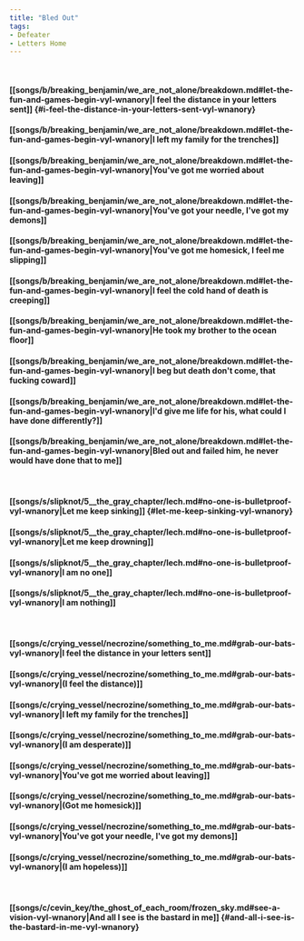 ```yaml
---
title: "Bled Out"
tags:
- Defeater
- Letters Home
---
```

&nbsp;
#### [[songs/b/breaking_benjamin/we_are_not_alone/breakdown.md#let-the-fun-and-games-begin-vyl-wnanory|I feel the distance in your letters sent]] {#i-feel-the-distance-in-your-letters-sent-vyl-wnanory}
#### [[songs/b/breaking_benjamin/we_are_not_alone/breakdown.md#let-the-fun-and-games-begin-vyl-wnanory|I left my family for the trenches]]
#### [[songs/b/breaking_benjamin/we_are_not_alone/breakdown.md#let-the-fun-and-games-begin-vyl-wnanory|You've got me worried about leaving]]
#### [[songs/b/breaking_benjamin/we_are_not_alone/breakdown.md#let-the-fun-and-games-begin-vyl-wnanory|You've got your needle, I've got my demons]]
#### [[songs/b/breaking_benjamin/we_are_not_alone/breakdown.md#let-the-fun-and-games-begin-vyl-wnanory|You've got me homesick, I feel me slipping]]
#### [[songs/b/breaking_benjamin/we_are_not_alone/breakdown.md#let-the-fun-and-games-begin-vyl-wnanory|I feel the cold hand of death is creeping]]
#### [[songs/b/breaking_benjamin/we_are_not_alone/breakdown.md#let-the-fun-and-games-begin-vyl-wnanory|He took my brother to the ocean floor]]
#### [[songs/b/breaking_benjamin/we_are_not_alone/breakdown.md#let-the-fun-and-games-begin-vyl-wnanory|I beg but death don't come, that fucking coward]]
#### [[songs/b/breaking_benjamin/we_are_not_alone/breakdown.md#let-the-fun-and-games-begin-vyl-wnanory|I'd give me life for his, what could I have done differently?]]
#### [[songs/b/breaking_benjamin/we_are_not_alone/breakdown.md#let-the-fun-and-games-begin-vyl-wnanory|Bled out and failed him, he never would have done that to me]]
&nbsp;
#### [[songs/s/slipknot/5__the_gray_chapter/lech.md#no-one-is-bulletproof-vyl-wnanory|Let me keep sinking]] {#let-me-keep-sinking-vyl-wnanory}
#### [[songs/s/slipknot/5__the_gray_chapter/lech.md#no-one-is-bulletproof-vyl-wnanory|Let me keep drowning]]
#### [[songs/s/slipknot/5__the_gray_chapter/lech.md#no-one-is-bulletproof-vyl-wnanory|I am no one]]
#### [[songs/s/slipknot/5__the_gray_chapter/lech.md#no-one-is-bulletproof-vyl-wnanory|I am nothing]]
&nbsp;
#### [[songs/c/crying_vessel/necrozine/something_to_me.md#grab-our-bats-vyl-wnanory|I feel the distance in your letters sent]]
#### [[songs/c/crying_vessel/necrozine/something_to_me.md#grab-our-bats-vyl-wnanory|(I feel the distance)]]
#### [[songs/c/crying_vessel/necrozine/something_to_me.md#grab-our-bats-vyl-wnanory|I left my family for the trenches]]
#### [[songs/c/crying_vessel/necrozine/something_to_me.md#grab-our-bats-vyl-wnanory|(I am desperate)]]
#### [[songs/c/crying_vessel/necrozine/something_to_me.md#grab-our-bats-vyl-wnanory|You've got me worried about leaving]]
#### [[songs/c/crying_vessel/necrozine/something_to_me.md#grab-our-bats-vyl-wnanory|(Got me homesick)]]
#### [[songs/c/crying_vessel/necrozine/something_to_me.md#grab-our-bats-vyl-wnanory|You've got your needle, I've got my demons]]
#### [[songs/c/crying_vessel/necrozine/something_to_me.md#grab-our-bats-vyl-wnanory|(I am hopeless)]]
&nbsp;
#### [[songs/c/cevin_key/the_ghost_of_each_room/frozen_sky.md#see-a-vision-vyl-wnanory|And all I see is the bastard in me]] {#and-all-i-see-is-the-bastard-in-me-vyl-wnanory}
